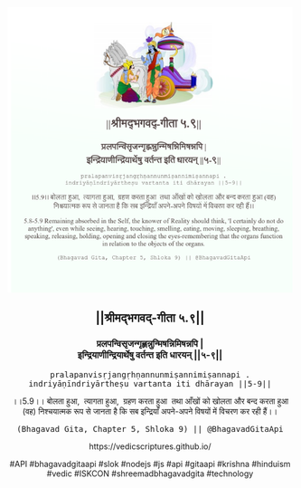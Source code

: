 <img src="../../asset/BG_5_9.png"/>
<center><h2>||श्रीमद्‍भगवद्‍-गीता ५.९||</h2>
<h3>प्रलपन्विसृजन्गृह्णन्नुन्मिषन्निमिषन्नपि |<br/>इन्द्रियाणीन्द्रियार्थेषु वर्तन्त इति धारयन् ||५-९||</h3>
<pre>pralapanvisṛjangṛhṇannunmiṣannimiṣannapi .<br/>indriyāṇīndriyārtheṣu vartanta iti dhārayan ||5-9||</pre>
<p>।।5.9।। बोलता हुआ,  त्यागता हुआ,  ग्रहण करता हुआ  तथा आँखों को खोलता और बन्द करता हुआ (वह) निश्चयात्मक रूप से जानता है कि सब इन्द्रियाँ अपने-अपने विषयों में विचरण कर रही हैं।।</p>
<pre>(Bhagavad Gita, Chapter 5, Shloka 9) || @BhagavadGitaApi</pre><p>https://vedicscriptures.github.io/</p><p>#API #bhagavadgitaapi #slok #nodejs #js #api #gitaapi #krishna #hinduism #vedic #ISKCON #shreemadbhagavadgita #technology</p></center>
